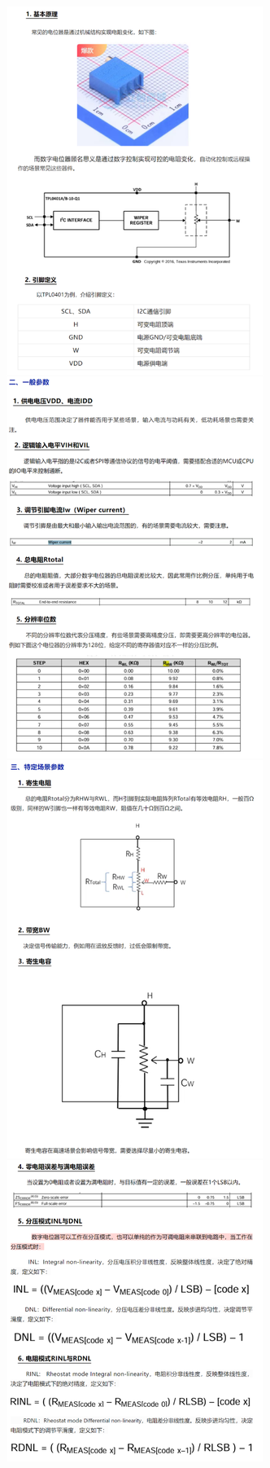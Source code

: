 
![](https://raw.githubusercontent.com/LeroyK111/pictureBed/master/20250409201920.png)
![](https://raw.githubusercontent.com/LeroyK111/pictureBed/master/20250409201936.png)
![](https://raw.githubusercontent.com/LeroyK111/pictureBed/master/20250409201959.png)
![](https://raw.githubusercontent.com/LeroyK111/pictureBed/master/20250409202019.png)




